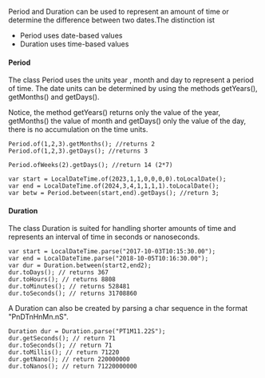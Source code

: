 Period and Duration can be used to represent an amount of time or determine the difference between two dates.The distinction ist
- Period uses date-based values
- Duration uses time-based values

#### Period
The class Period uses the units year , month and day to represent a period of time. The date units can be determined by using the methods getYears(), getMonths() and getDays().

Notice, the method getYears() returns only the value of the year, getMonths() the value of month and getDays() only the value of the day, there is no accumulation on the time units.

```
Period.of(1,2,3).getMonths(); //returns 2
Period.of(1,2,3).getDays(); //returns 3

Period.ofWeeks(2).getDays(); //return 14 (2*7)

var start = LocalDateTime.of(2023,1,1,0,0,0,0).toLocalDate();
var end = LocalDateTime.of(2024,3,4,1,1,1,1).toLocalDate();
var betw = Period.between(start,end).getDays(); //return 3;
```
#### Duration
The class Duration is suited for handling shorter amounts of time and represents an interval of time in seconds or nanoseconds.
```
var start = LocalDateTime.parse("2017-10-03T10:15:30.00");
var end = LocalDateTime.parse("2018-10-05T10:16:30.00");
var dur = Duration.between(start2,end2);
dur.toDays(); // returns 367
dur.toHours(); // returns 8808
dur.toMinutes(); // returns 528481
dur.toSeconds(); // returns 31708860
```
A Duration can also be created by parsing a char sequence in the format "PnDTnHnMn.nS".
```
Duration dur = Duration.parse("PT1M11.22S");
dur.getSeconds(); // return 71
dur.toSeconds(); // return 71 
dur.toMillis(); // return 71220
dur.getNano(); // return 220000000
dur.toNanos(); // return 71220000000
```
